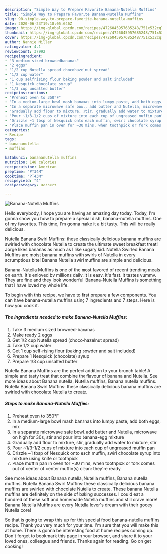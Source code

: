 ```yaml
---
description: "Simple Way to Prepare Favorite Banana-Nutella Muffins"
title: "Simple Way to Prepare Favorite Banana-Nutella Muffins"
slug: 90-simple-way-to-prepare-favorite-banana-nutella-muffins
date: 2020-06-23T19:18:05.646Z
image: https://img-global.cpcdn.com/recipes/4726045957685248/751x532cq70/banana-nutella-muffins-recipe-main-photo.jpg
thumbnail: https://img-global.cpcdn.com/recipes/4726045957685248/751x532cq70/banana-nutella-muffins-recipe-main-photo.jpg
cover: https://img-global.cpcdn.com/recipes/4726045957685248/751x532cq70/banana-nutella-muffins-recipe-main-photo.jpg
author: Nannie Miller
ratingvalue: 4.1
reviewcount: 37992
recipeingredient:
- "3 medium sized brownedbananas"
- "2 eggs"
- "1/2 cup Nutella spread chocohazelnut spread"
- "1/2 cup water"
- "1 cup selfrising flour baking powder and salt included"
- "1 Nesquick chocolate syrup"
- "1/3 cup unsalted butter"
recipeinstructions:
- "Preheat oven to 350°F"
- "In a medium-large bowl mash bananas into lumpy paste, add both eggs, mix"
- "In a separate microwave safe bowl, add butter and Nutella, microwave on high for 30s, stir and pour into banana-egg mixture"
- "Gradually add flour to mixture, stir, gradually add water to mixture, stir"
- "Pour ~1/3-1/2 cups of mixture into each cup of ungreased muffin pan"
- "Drizzle ~1 tbsp of Nesquick onto each muffin, swirl chocolate syrup into mixture using knife or toothpick"
- "Place muffin pan in oven for ~30 mins, when toothpick or fork comes out of center of center muffin(s) clean: they&#39;re ready"
categories:
- Recipe
tags:
- banananutella
- muffins

katakunci: banananutella muffins 
nutrition: 148 calories
recipecuisine: American
preptime: "PT34M"
cooktime: "PT43M"
recipeyield: "4"
recipecategory: Dessert

---
```



![Banana-Nutella Muffins](https://img-global.cpcdn.com/recipes/4726045957685248/751x532cq70/banana-nutella-muffins-recipe-main-photo.jpg)

Hello everybody, I hope you are having an amazing day today. Today, I'm gonna show you how to prepare a special dish, banana-nutella muffins. One of my favorites. This time, I'm gonna make it a bit tasty. This will be really delicious.

Nutella Banana Swirl Muffins: these classically delicious banana muffins are swirled with chocolate Nutella to create the ultimate sweet breakfast treat! Jorge likes bananas as much as I like sugary kid. Nutella Swirled Banana Muffins are moist banana muffins with swirls of Nutella in every scrumptious bite! Banana Nutella swirl muffins are simple and delicious.

Banana-Nutella Muffins is one of the most favored of recent trending meals on earth. It's enjoyed by millions daily. It is easy, it's fast, it tastes yummy. They are fine and they look wonderful. Banana-Nutella Muffins is something that I have loved my whole life.


To begin with this recipe, we have to first prepare a few components. You can have banana-nutella muffins using 7 ingredients and 7 steps. Here is how you cook it.

<!--inarticleads1-->

##### The ingredients needed to make Banana-Nutella Muffins:

1. Take 3 medium sized browned-bananas
1. Make ready 2 eggs
1. Get 1/2 cup Nutella spread (choco-hazelnut spread)
1. Take 1/2 cup water
1. Get 1 cup self-rising flour (baking powder and salt included)
1. Prepare 1 Nesquick (chocolate) syrup
1. Prepare 1/3 cup unsalted butter


Nutella Banana Muffins are the perfect addition to your brunch table! A simple and tasty treat that combine the flavour of banana and Nutella. See more ideas about Banana nutella, Nutella muffins, Banana nutella muffins. Nutella Banana Swirl Muffins: these classically delicious banana muffins are swirled with chocolate Nutella to create. 

<!--inarticleads2-->

##### Steps to make Banana-Nutella Muffins:

1. Preheat oven to 350°F
1. In a medium-large bowl mash bananas into lumpy paste, add both eggs, mix
1. In a separate microwave safe bowl, add butter and Nutella, microwave on high for 30s, stir and pour into banana-egg mixture
1. Gradually add flour to mixture, stir, gradually add water to mixture, stir
1. Pour ~1/3-1/2 cups of mixture into each cup of ungreased muffin pan
1. Drizzle ~1 tbsp of Nesquick onto each muffin, swirl chocolate syrup into mixture using knife or toothpick
1. Place muffin pan in oven for ~30 mins, when toothpick or fork comes out of center of center muffin(s) clean: they&#39;re ready


See more ideas about Banana nutella, Nutella muffins, Banana nutella muffins. Nutella Banana Swirl Muffins: these classically delicious banana muffins are swirled with chocolate Nutella to create. These banana Nutella muffins are definitely on the side of baking successes. I could eat a hundred of these soft and homemade Nutella muffins and still crave more! Banana Nutella Muffins are every Nutella lover&#39;s dream with their gooey Nutella core! 

So that is going to wrap this up for this special food banana-nutella muffins recipe. Thank you very much for your time. I'm sure that you will make this at home. There is gonna be interesting food at home recipes coming up. Don't forget to bookmark this page in your browser, and share it to your loved ones, colleague and friends. Thanks again for reading. Go on get cooking!
